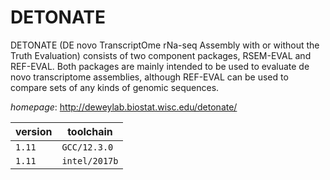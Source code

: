 # DETONATE

DETONATE (DE novo TranscriptOme rNa-seq Assembly with or without the Truth Evaluation)  consists of two component packages, RSEM-EVAL and REF-EVAL. Both packages are mainly intended to be used  to evaluate de novo transcriptome assemblies, although REF-EVAL can be used to compare sets of any kinds  of genomic sequences.

*homepage*: <http://deweylab.biostat.wisc.edu/detonate/>

version | toolchain
--------|----------
``1.11`` | ``GCC/12.3.0``
``1.11`` | ``intel/2017b``
